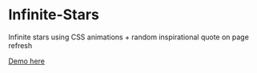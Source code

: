 # Infinite-Stars
Infinite stars using CSS animations + random inspirational quote on page refresh

[Demo here](https://www.ocf.berkeley.edu/~selena/me/infinite-stars/)
